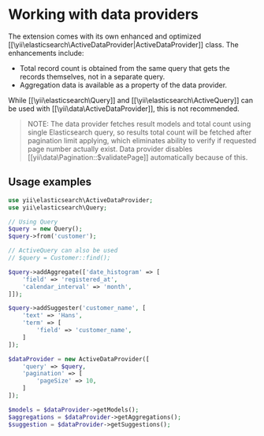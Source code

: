 # Working with data providers

The extension comes with its own enhanced and optimized [[\yii\elasticsearch\ActiveDataProvider|ActiveDataProvider]] class.
The enhancements include:

- Total record count is obtained from the same query that gets the records themselves, not in a separate query.
- Aggregation data is available as a property of the data provider.

While [[\yii\elasticsearch\Query]] and [[\yii\elasticsearch\ActiveQuery]] can be used with [[\yii\data\ActiveDataProvider]],
this is not recommended.

> NOTE: The data provider fetches result models and total count using single Elasticsearch query, so results total count will be fetched
  after pagination limit applying, which eliminates ability to verify if requested page number actually exist.
  Data provider disables [[yii\data\Pagination::$validatePage]] automatically because of this.


## Usage examples

```php
use yii\elasticsearch\ActiveDataProvider;
use yii\elasticsearch\Query;

// Using Query
$query = new Query();
$query->from('customer');

// ActiveQuery can also be used
// $query = Customer::find();

$query->addAggregate(['date_histogram' => [
    'field' => 'registered_at',
    'calendar_interval' => 'month',
]]);

$query->addSuggester('customer_name', [
    'text' => 'Hans',
    'term' => [
        'field' => 'customer_name',
    ]
]);

$dataProvider = new ActiveDataProvider([
    'query' => $query,
    'pagination' => [
        'pageSize' => 10,
    ]
]);

$models = $dataProvider->getModels();
$aggregations = $dataProvider->getAggregations();
$suggestion = $dataProvider->getSuggestions();
```
